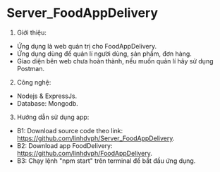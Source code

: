 # Server_FoodAppDelivery
1. Giới thiệu:
  - Ứng dụng là web quản trị cho FoodAppDelivery.
  - Ứng dụng dùng để quản lí người dùng, sản phẩm, đơn hàng.
  - Giao diện bên web chưa hoàn thành, nếu muốn quản lí hãy sử dụng Postman.
2. Công nghệ:
  - Nodejs & ExpressJs.
  - Database: Mongodb.
3. Hướng dẫn sử dụng app:
  - B1: Download source code theo link: https://github.com/linhdvph/Server_FoodAppDelivery.
  - B2: Download app FoodDelivery: https://github.com/linhdvph/FoodAppDelivery.
  - B3: Chạy lệnh "npm start" trên terminal để bắt đầu ứng dụng.
